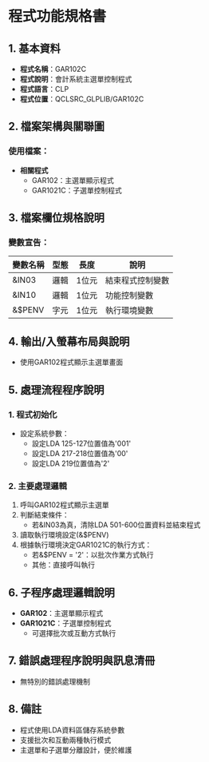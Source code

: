 # 程式功能規格書

## 1. 基本資料
- **程式名稱**：GAR102C
- **程式說明**：會計系統主選單控制程式
- **程式語言**：CLP
- **程式位置**：QCLSRC_GLPLIB/GAR102C

## 2. 檔案架構與關聯圖
### 使用檔案：
- **相關程式**
  - GAR102：主選單顯示程式
  - GAR1021C：子選單控制程式

## 3. 檔案欄位規格說明
### 變數宣告：
| 變數名稱 | 型態 | 長度 | 說明 |
|---------|------|------|------|
| &IN03 | 邏輯 | 1位元 | 結束程式控制變數 |
| &IN10 | 邏輯 | 1位元 | 功能控制變數 |
| &$PENV | 字元 | 1位元 | 執行環境變數 |

## 4. 輸出/入螢幕布局與說明
- 使用GAR102程式顯示主選單畫面

## 5. 處理流程程序說明
### 1. 程式初始化
- 設定系統參數：
  * 設定LDA 125-127位置值為'001'
  * 設定LDA 217-218位置值為'00'
  * 設定LDA 219位置值為'2'

### 2. 主要處理邏輯
1. 呼叫GAR102程式顯示主選單
2. 判斷結束條件：
   - 若&IN03為真，清除LDA 501-600位置資料並結束程式
3. 讀取執行環境設定(&$PENV)
4. 根據執行環境決定GAR1021C的執行方式：
   - 若&$PENV = '2'：以批次作業方式執行
   - 其他：直接呼叫執行

## 6. 子程序處理邏輯說明
- **GAR102**：主選單顯示程式
- **GAR1021C**：子選單控制程式
  * 可選擇批次或互動方式執行

## 7. 錯誤處理程序說明與訊息清冊
- 無特別的錯誤處理機制

## 8. 備註
- 程式使用LDA資料區儲存系統參數
- 支援批次和互動兩種執行模式
- 主選單和子選單分離設計，便於維護 